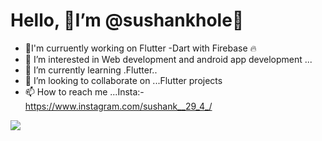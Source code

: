 # Hello, 👦I’m @sushankhole👋 
- 💼I'm curruently working on Flutter -Dart with Firebase 🔥
- 👀 I’m interested in Web development and android app development ...
- 🌱 I’m currently learning .Flutter..
- 💞️ I’m looking to collaborate on ...Flutter projects
- 📫 How to reach me ...Insta:-https://www.instagram.com/sushank__29_4_/

<img src ="https://github-readme-stats.vercel.app/api?username=sushankhole&&show_icons=true&title_color=ffffff&icon_color=bb2acf&text_color=daf7dc&bg_color=151515">
<!---
sushankhole/sushankhole is a ✨ special ✨ repository because its `README.md` (this file) appears on your GitHub profile.
You can click the Preview link to take a look at your changes.
--->
